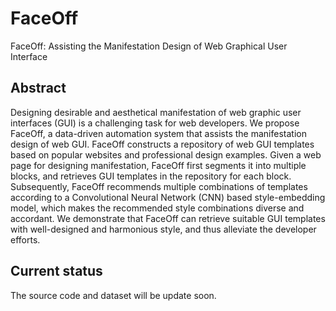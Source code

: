 # FaceOff
FaceOff: Assisting the Manifestation Design of Web Graphical User Interface

## Abstract
Designing desirable and aesthetical manifestation of web graphic user interfaces (GUI) is a challenging task for web developers. We propose FaceOff, a data-driven automation system that assists the manifestation design of web GUI. FaceOff constructs a repository of web GUI templates based on popular websites and professional design examples. Given a web page for designing manifestation, FaceOff first segments it into multiple blocks, and retrieves GUI templates in the repository for each block. Subsequently, FaceOff recommends multiple combinations of templates according to a Convolutional Neural Network (CNN) based style-embedding model, which makes the recommended style combinations diverse and accordant. We demonstrate that FaceOff can retrieve suitable GUI templates with well-designed and harmonious style, and thus alleviate the developer efforts.

## Current status
The source code and dataset will be update soon.
